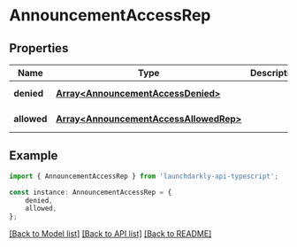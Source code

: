 # AnnouncementAccessRep


## Properties

Name | Type | Description | Notes
------------ | ------------- | ------------- | -------------
**denied** | [**Array&lt;AnnouncementAccessDenied&gt;**](AnnouncementAccessDenied.md) |  | [default to undefined]
**allowed** | [**Array&lt;AnnouncementAccessAllowedRep&gt;**](AnnouncementAccessAllowedRep.md) |  | [default to undefined]

## Example

```typescript
import { AnnouncementAccessRep } from 'launchdarkly-api-typescript';

const instance: AnnouncementAccessRep = {
    denied,
    allowed,
};
```

[[Back to Model list]](../README.md#documentation-for-models) [[Back to API list]](../README.md#documentation-for-api-endpoints) [[Back to README]](../README.md)
